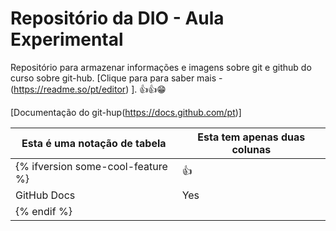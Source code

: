 
# Repositório da DIO - Aula Experimental

Repositório para armazenar informações e imagens sobre git e github do curso sobre git-hub.
[Clique para para saber mais -(https://readme.so/pt/editor) ]. 👍👍😁

[Documentação do git-hup(https://docs.github.com/pt)]

| Esta é uma notação de tabela | Esta tem apenas duas colunas |
| --- | --- |
| {% ifversion some-cool-feature %} | 👍
| GitHub Docs | Yes |
| {% endif %} |
